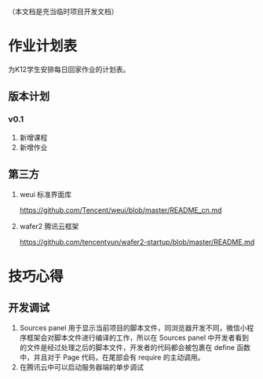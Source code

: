 （本文档是充当临时项目开发文档）

# 作业计划表

为K12学生安排每日回家作业的计划表。

## 版本计划

### v0.1

1. 新增课程
2. 新增作业



## 第三方

1. weui 标准界面库

   https://github.com/Tencent/weui/blob/master/README_cn.md

2. wafer2 腾讯云框架

   https://github.com/tencentyun/wafer2-startup/blob/master/README.md





# 技巧心得

## 开发调试

1. Sources panel 用于显示当前项目的脚本文件，同浏览器开发不同，微信小程序框架会对脚本文件进行编译的工作，所以在 Sources panel 中开发者看到的文件是经过处理之后的脚本文件，开发者的代码都会被包裹在 define 函数中，并且对于 Page 代码，在尾部会有 require 的主动调用。
2. 在腾讯云中可以启动服务器端的单步调试

